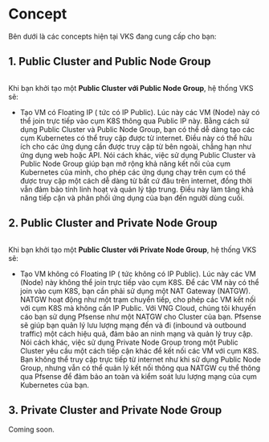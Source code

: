 # Concept

Bên dưới là các concepts hiện tại VKS đang cung cấp cho bạn:&#x20;

## **1. Public Cluster and Public Node Group**

<figure><img src="../.gitbook/assets/image (14).png" alt=""><figcaption></figcaption></figure>

Khi bạn khởi tạo một **Public Cluster với Public Node Group**, hệ thống VKS sẽ:&#x20;

* Tạo VM có Floating IP ( tức có IP Public). Lúc này các VM (Node) này có thể join trực tiếp vào cụm K8S thông qua Public IP này. Bằng cách sử dụng Public Cluster và Public Node Group, bạn có thể dễ dàng tạo các cụm Kubernetes có thể truy cập được từ internet. Điều này có thể hữu ích cho các ứng dụng cần được truy cập từ bên ngoài, chẳng hạn như ứng dụng web hoặc API. Nói cách khác, việc sử dụng Public Cluster và Public Node Group giúp bạn mở rộng khả năng kết nối của cụm Kubernetes của mình, cho phép các ứng dụng chạy trên cụm có thể được truy cập một cách dễ dàng từ bất cứ đâu trên internet, đồng thời vẫn đảm bảo tính linh hoạt và quản lý tập trung. Điều này làm tăng khả năng tiếp cận và phân phối ứng dụng của bạn đến người dùng cuối.&#x20;

## **2. Public Cluster and Private Node Group**

<figure><img src="../.gitbook/assets/image (15).png" alt=""><figcaption></figcaption></figure>

Khi bạn khởi tạo một **Public Cluster với Private Node Group**, hệ thống VKS sẽ:&#x20;

* Tạo VM không có Floating IP ( tức không có IP Public). Lúc này các VM (Node) này không thể join trực tiếp vào cụm K8S. Để các VM này có thể join vào cụm K8S, bạn cần phải sử dụng một NAT Gateway (NATGW). NATGW hoạt động như một trạm chuyển tiếp, cho phép các VM kết nối với cụm K8S mà không cần IP Public. Với VNG Cloud, chúng tôi khuyến cáo bạn sử dụng Pfsense như một NATGW cho Cluster của bạn. Pfsense sẽ giúp bạn quản lý lưu lượng mạng đến và đi (inbound và outbound traffic) một cách hiệu quả, đảm bảo an ninh mạng và quản lý truy cập. Nói cách khác, việc sử dụng Private Node Group trong một Public Cluster yêu cầu một cách tiếp cận khác để kết nối các VM với cụm K8S. Bạn không thể truy cập trực tiếp từ internet như khi sử dụng Public Node Group, nhưng vẫn có thể quản lý kết nối thông qua NATGW cụ thể thông qua Pfsense để đảm bảo an toàn và kiểm soát lưu lượng mạng của cụm Kubernetes của bạn.

## **3. Private Cluster and Private Node Group**

Coming soon.


